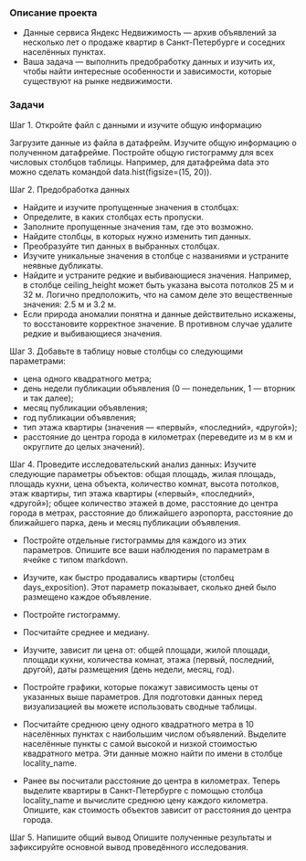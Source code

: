### Описание проекта
* Данные сервиса Яндекс Недвижимость — архив объявлений за несколько лет о продаже квартир в Санкт-Петербурге и соседних населённых пунктах.
* Ваша задача — выполнить предобработку данных и изучить их, чтобы найти интересные особенности и зависимости, которые существуют на рынке недвижимости.
### Задачи 
Шаг 1. Откройте файл с данными и изучите общую информацию

Загрузите данные из файла в датафрейм.
Изучите общую информацию о полученном датафрейме.
Постройте общую гистограмму для всех числовых столбцов таблицы. Например, для датафрейма data это можно сделать командой data.hist(figsize=(15, 20)).


Шаг 2. Предобработка данных
* Найдите и изучите пропущенные значения в столбцах:
* Определите, в каких столбцах есть пропуски.
* Заполните пропущенные значения там, где это возможно. 
* Найдите столбцы, в которых нужно изменить тип данных.
* Преобразуйте тип данных в выбранных столбцах.
* Изучите уникальные значения в столбце с названиями и устраните неявные дубликаты. 
* Найдите и устраните редкие и выбивающиеся значения. Например, в столбце ceiling_height может быть указана высота потолков 25 м и 32 м. Логично предположить, что на самом деле это вещественные значения: 2.5 м и 3.2 м. 
* Если природа аномалии понятна и данные действительно искажены, то восстановите корректное значение. В противном случае удалите редкие и выбивающиеся значения.

Шаг 3. Добавьте в таблицу новые столбцы со следующими параметрами:
* цена одного квадратного метра;
* день недели публикации объявления (0 — понедельник, 1 — вторник и так далее);
* месяц публикации объявления;
* год публикации объявления;
* тип этажа квартиры (значения — «‎первый», «последний», «другой»);
* расстояние до центра города в километрах (переведите из м в км и округлите до целых значений).


Шаг 4. Проведите исследовательский анализ данных:
Изучите следующие параметры объектов: общая площадь, жилая площадь, площадь кухни, цена объекта, количество комнат, высота потолков, этаж квартиры, тип этажа квартиры («первый», «последний», «другой»); общее количество этажей в доме, расстояние до центра города в метрах, расстояние до ближайшего аэропорта, расстояние до ближайшего парка, день и месяц публикации объявления.

* Постройте отдельные гистограммы для каждого из этих параметров. Опишите все ваши наблюдения по параметрам в ячейке с типом markdown.
* Изучите, как быстро продавались квартиры (столбец days_exposition). Этот параметр показывает, сколько дней было размещено каждое объявление. 
 
* Постройте гистограмму.
* Посчитайте среднее и медиану.

* Изучите, зависит ли цена от: общей площади, жилой площади, площади кухни, количества комнат, этажа (первый, последний, другой), даты размещения (день недели, месяц, год).
* Постройте графики, которые покажут зависимость цены от указанных выше параметров. Для подготовки данных перед визуализацией вы можете использовать сводные таблицы.
* Посчитайте среднюю цену одного квадратного метра в 10 населённых пунктах с наибольшим числом объявлений. Выделите населённые пункты с самой высокой и низкой стоимостью квадратного метра. Эти данные можно найти по имени в столбце locality_name.

* Ранее вы посчитали расстояние до центра в километрах. Теперь выделите квартиры в Санкт-Петербурге с помощью столбца locality_name и вычислите среднюю цену каждого километра. Опишите, как стоимость объектов зависит от расстояния до центра города.



Шаг 5. Напишите общий вывод
Опишите полученные результаты и зафиксируйте основной вывод проведённого исследования.
